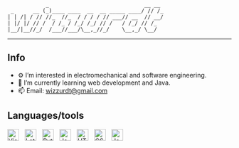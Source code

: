 
                _                              __ __ 
     _      __ (_)____ ____  __  __ _____ ____/ // /_
    | | /| / // //_  //_  / / / / // ___// __  // __/
    | |/ |/ // /  / /_ / /_/ /_/ // /   / /_/ // /_  
    |__/|__//_/  /___//___/\__,_//_/    \__,_/ \__/  
________________________________________________________
## Info
- ⚙️ I’m interested in electromechanical and software engineering.
- 🌱 I’m currently learning web development and Java.
- 📫 Email: wizzurdt@gmail.com

## Languages/tools


<img align="left" alt="Visual Studio Code" width="26px" src="https://cdn.jsdelivr.net/gh/devicons/devicon/icons/vscode/vscode-original.svg" style="padding-right:10px;" />
<img align="left" alt="Latex" width="26px" src="https://cdn.jsdelivr.net/gh/devicons/devicon/icons/latex/latex-original.svg" style="padding-right:10px;" />
<img align="left" alt="Python" width="26px" src="https://cdn.jsdelivr.net/gh/devicons/devicon/icons/python/python-original.svg" style="padding-right:10px;" />
<img align="left" alt="Java" width="26px" src="https://cdn.jsdelivr.net/gh/devicons/devicon/icons/java/java-original.svg" style="padding-right:10px;" />
<img align="left" alt="HTML5" width="26px" src="https://cdn.jsdelivr.net/gh/devicons/devicon/icons/html5/html5-original.svg" style="padding-right:10px;" />
<img align="left" alt="CSS3" width="26px" src="https://cdn.jsdelivr.net/gh/devicons/devicon/icons/css3/css3-original.svg" style="padding-right:10px;" />
<img align="left" alt="JavaScript" width="26px" src="https://cdn.jsdelivr.net/gh/devicons/devicon/icons/javascript/javascript-original.svg" style="padding-right:10px;" />


<!---
wizzurdt/wizzurdt is a ✨ special ✨ repository because its `README.md` (this file) appears on your GitHub profile.
You can click the Preview link to take a look at your changes.
--->
